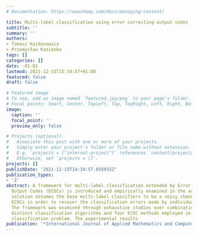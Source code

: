 ```yaml
---
# Documentation: https://wowchemy.com/docs/managing-content/

title: Multi-label classification using error correcting output codes
subtitle: ''
summary: ''
authors:
- Tomasz Kajdanowicz
- Przemysław Kazienko
tags: []
categories: []
date: -01-01
lastmod: 2021-12-15T15:34:57+01:00
featured: false
draft: false

# Featured image
# To use, add an image named `featured.jpg/png` to your page's folder.
# Focal points: Smart, Center, TopLeft, Top, TopRight, Left, Right, BottomLeft, Bottom, BottomRight.
image:
  caption: ''
  focal_point: ''
  preview_only: false

# Projects (optional).
#   Associate this post with one or more of your projects.
#   Simply enter your project's folder or file name without extension.
#   E.g. `projects = ["internal-project"]` references `content/project/deep-learning/index.md`.
#   Otherwise, set `projects = []`.
projects: []
publishDate: '2021-12-15T14:34:57.655915Z'
publication_types:
- '2'
abstract: A framework for multi-label classification extended by Error Correcting
  Output Codes (ECOCs) is introduced and empirically examined in the article. The
  solution assumes the base multi-label classifiers to be a noisy channel and applies
  ECOCs in order to recover the classification errors made by individual classifiers.
  The framework was examined through exhaustive studies over combinations of three
  distinct classification algorithms and four ECOC methods employed in the multi-label
  classification problem. The experimental results
publication: '*International Journal of Applied Mathematics and Computer Science*'
---
```

